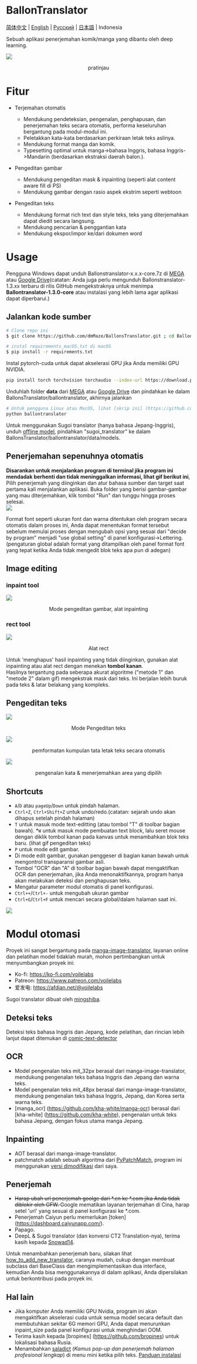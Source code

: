 # BallonTranslator
[简体中文](README.md) | [English](README_EN.md) | [Русский](README_RU.md) | [日本語](README_JA.md) | Indonesia

Sebuah aplikasi penerjemahan komik/manga yang dibantu oleh deep learning.

<img src="doc/src/ui0.jpg" div align=center>

<p align=center>
pratinjau
</p>

# Fitur
* Terjemahan otomatis  
  - Mendukung pendeteksian, pengenalan, penghapusan, dan penerjemahan teks secara otomatis, performa keseluruhan bergantung pada modul-modul ini.
  - Peletakkan kata-kata berdasarkan perkiraan letak teks aslinya.
  - Mendukung format manga dan komik.
  - Typesetting optimal untuk manga->bahasa Inggris, bahasa Inggris->Mandarin (berdasarkan ekstraksi daerah balon.).
  
* Pengeditan gambar  
  - Mendukung pengeditan mask & inpainting (seperti alat content aware fill di PS) 
  - Mendukung gambar dengan rasio aspek ekstrim seperti webtoon
  
* Pengeditan teks  
  - Mendukung format rich text dan style teks, teks yang diterjemahkan dapat diedit secara langsung.
  - Mendukung pencarian & penggantian kata
  - Mendukung ekspor/impor ke/dari dokumen word

# Usage

Pengguna Windows dapat unduh Ballonstranslator-x.x.x-core.7z di [MEGA](https://mega.nz/folder/gmhmACoD#dkVlZ2nphOkU5-2ACb5dKw) atau [Google Drive](https://drive.google.com/drive/folders/1uElIYRLNakJj-YS0Kd3r3HE-wzeEvrWd?usp=sharing)(catatan: Anda juga perlu mengunduh Ballonstranslator-1.3.xx terbaru di rilis GitHub mengekstraknya untuk menimpa **Ballontranslator-1.3.0-core** atau instalasi yang lebih lama agar aplikasi dapat diperbarui.)

## Jalankan kode sumber

```bash
# Clone repo ini
$ git clone https://github.com/dmMaze/BallonsTranslator.git ; cd BallonsTranslator

# instal requirements_macOS.txt di macOS
$ pip install -r requirements.txt
```

Instal pytorch-cuda untuk dapat akselerasi GPU jika Anda memiliki GPU NVIDIA.

```bash
pip install torch torchvision torchaudio --index-url https://download.pytorch.org/whl/cu116
```

Unduhlah folder **data** dari [MEGA](https://mega.nz/folder/gmhmACoD#dkVlZ2nphOkU5-2ACb5dKw) atau [Google Drive](https://drive.google.com/drive/folders/1uElIYRLNakJj-YS0Kd3r3HE-wzeEvrWd?usp=sharing) dan pindahkan ke dalam BallonsTranslator/ballontranslator, akhirnya jalankan
```bash
# Untuk pengguna Linux atau MacOS, lihat [skrip ini] (https://github.com/dmMaze/BallonsTranslator/blob/master/ballontranslator/scripts/download_models.sh) dan jalankan untuk mengunduh SEMUA model
python ballontranslator
```

Untuk menggunakan Sugoi translator (hanya bahasa Jepang-Inggris), unduh [offline model](https://drive.google.com/drive/folders/1KnDlfUM9zbnYFTo6iCbnBaBKabXfnVJm), pindahkan "sugoi_translator" ke dalam BallonsTranslator/ballontranslator/data/models.

## Penerjemahan sepenuhnya otomatis
**Disarankan untuk menjalankan program di terminal jika program ini mendadak berhenti dan tidak meninggalkan informasi, lihat gif berikut ini**, Pilih penerjemah yang diinginkan dan atur bahasa sumber dan target saat pertama kali menjalankan aplikasi. Buka folder yang berisi gambar-gambar yang mau diterjemahkan, klik tombol "Run" dan tunggu hingga proses selesai.  
<img src="doc/src/run.gif">  

Format font seperti ukuran font dan warna ditentukan oleh program secara otomatis dalam proses ini, Anda dapat menentukan format tersebut sebelum memulai proses dengan mengubah opsi yang sesuai dari "decide by program" menjadi "use global setting" di panel konfigurasi->Lettering. (pengaturan global adalah format yang ditampilkan oleh panel format font yang tepat ketika Anda tidak mengedit blok teks apa pun di adegan)

## Image editing

### inpaint tool
<img src="doc/src/imgedit_inpaint.gif">
<p align = "center">
Mode pengeditan gambar, alat inpainting
</p>

### rect tool
<img src="doc/src/rect_tool.gif">
<p align = "center">
Alat rect
</p>

Untuk 'menghapus' hasil inpainting yang tidak diinginkan, gunakan alat inpainting atau alat rect dengan menekan **tombol kanan**.  
Hasilnya tergantung pada seberapa akurat algoritme ("metode 1" dan "metode 2" dalam gif) mengekstrak mask dari teks. Ini berjalan lebih buruk pada teks & latar belakang yang kompleks.

## Pengeditan teks
<img src="doc/src/textedit.gif">
<p align = "center">
Mode Pengeditan teks
</p>

<img src="doc/src/multisel_autolayout.gif" div align=center>
<p align=center>
pemformatan kumpulan tata letak teks secara otomatis
</p>

<img src="doc/src/ocrselected.gif" div align=center>
<p align=center>
pengenalan kata & menerjemahkan area yang dipilih
</p>

## Shortcuts
* ```A```/```D``` atau ```pageUp```/```Down``` untuk pindah halaman.
* ```Ctrl+Z```, ```Ctrl+Shift+Z``` untuk undo/redo.(catatan: sejarah undo akan dihapus setelah pindah halaman)
* ```T``` untuk masuk mode text-editting (atau tombol "T" di toolbar bagian bawah).
*```W``` untuk masuk mode pembuatan text block, lalu seret mouse dengan diklik tombol kanan pada kanvas untuk menambahkan blok teks baru. (lihat gif pengeditan teks)
* ```P``` untuk mode edit gambar.  
* Di mode edit gambar, gunakan penggeser di bagian kanan bawah untuk mengontrol transparansi gambar asli.
* Tombol "OCR" dan "A" di toolbar bagian bawah dapat mengaktifkan OCR dan penerjemahan, jika Anda menonaktifkannya, program hanya akan melakukan deteksi dan penghapusan teks.
* Mengatur parameter modul otomatis di panel konfigurasi.  
* ```Ctrl++```/```Ctrl+-``` untuk mengubah ukuran gambar
* ```Ctrl+G```/```Ctrl+F``` untuk mencari secara global/dalam halaman saat ini.

<img src="doc/src/configpanel.png">  


# Modul otomasi
Proyek ini sangat bergantung pada [manga-image-translator](https://github.com/zyddnys/manga-image-translator), layanan online dan pelatihan model tidaklah murah, mohon pertimbangkan untuk menyumbangkan proyek ini:  
- Ko-fi: <https://ko-fi.com/voilelabs>
- Patreon: <https://www.patreon.com/voilelabs>
- 爱发电: <https://afdian.net/@voilelabs>  

Sugoi translator dibuat oleh [mingshiba](https://www.patreon.com/mingshiba).
  
## Deteksi teks
Deteksi teks bahasa Inggris dan Jepang, kode pelatihan, dan rincian lebih lanjut dapat ditemukan di [comic-text-detector](https://github.com/dmMaze/comic-text-detector)

## OCR
* Model pengenalan teks mit_32px berasal dari manga-image-translator, mendukung pengenalan teks bahasa Inggris dan Jepang dan warna teks.
 * Model pengenalan teks mit_48px berasal dari manga-image-translator, mendukung pengenalan teks bahasa Inggris, Jepang, dan Korea serta warna teks.
 * [manga_ocr] (https://github.com/kha-white/manga-ocr) berasal dari [kha-white] (https://github.com/kha-white),  pengenalan untuk teks bahasa Jepang, dengan fokus utama manga Jepang.

## Inpainting
  * AOT berasal dari manga-image-translator.
  * patchmatch adalah sebuah algoritma dari [PyPatchMatch](https://github.com/vacancy/PyPatchMatch), program ini menggunakan [versi dimodifikasi](https://github.com/dmMaze/PyPatchMatchInpaint) dari saya.
  

## Penerjemah

 * <s> Harap ubah url penerjemah goolge dari *.cn ke *.com jika Anda tidak diblokir oleh GFW. </s> Google mematikan layanan terjemahan di Cina, harap setel 'url' yang sesuai di panel konfigurasi ke *.com.
 * Penerjemah Caiyun perlu memerlukan [token] (https://dashboard.caiyunapp.com/).
 * Papago.
 * DeepL & Sugoi translator (dan konversi CT2 Translation-nya), terima kasih kepada [Snowad14](https://github.com/Snowad14).

Untuk menambahkan penerjemah baru, silakan lihat [how_to_add_new_translator](doc/how_to_add_new_translator.md), caranya mudah, cukup dengan membuat subclass dari BaseClass dan mengimplementasikan dua interface, kemudian Anda bisa menggunakannya di dalam aplikasi, Anda dipersilakan untuk berkontribusi pada proyek ini.  


## Hal lain
* Jika komputer Anda memiliki GPU Nvidia, program ini akan mengaktifkan akselerasi cuda untuk semua model secara default dan membutuhkan sekitar 6G memori GPU, Anda dapat menurunkan inpaint_size pada panel konfigurasi untuk menghindari OOM. 
* Terima kasih kepada [bropines] (https://github.com/bropines) untuk lokalisasi bahasa Rusia.  
* Menambahkan [saladict](https://saladict.crimx.com) (*Kamus pop-up dan penerjemah halaman profesional lengkap*) di menu mini ketika pilih teks. [Panduan instalasi](doc/saladict.md)
